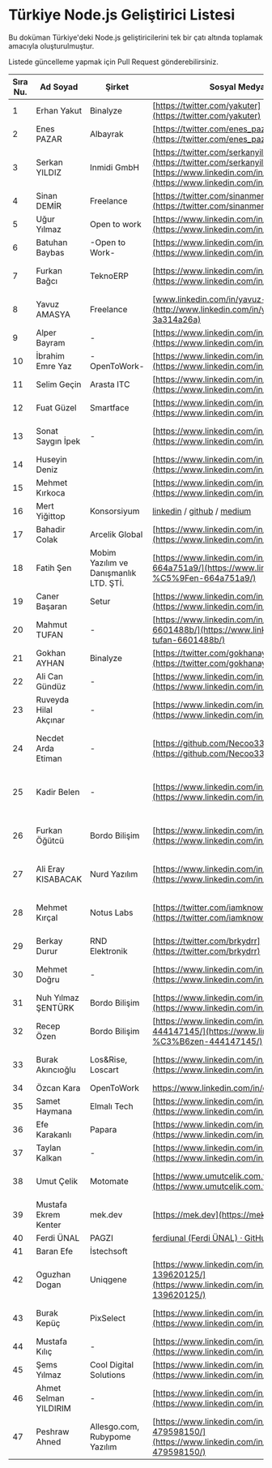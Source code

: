# Türkiye Node.js Geliştirici Listesi

Bu doküman Türkiye'deki Node.js geliştiricilerini tek bir çatı altında toplamak amacıyla oluşturulmuştur.

Listede güncelleme yapmak için Pull Request gönderebilirsiniz.

| Sıra Nu. | Ad Soyad              | Şirket                                 | Sosyal Medya/İletişim                                                                                                                                               | Açıklama                                                                                                                                                                                                                                                                                         |
| -------- | --------------------- | -------------------------------------- | ------------------------------------------------------------------------------------------------------------------------------------------------------------------- | ------------------------------------------------------------------------------------------------------------------------------------------------------------------------------------------------------------------------------------------------------------------------------------------------ |
| 1        | Erhan Yakut           | Binalyze                               | [https://twitter.com/yakuter](https://twitter.com/yakuter)                                                                                                          | 1 yıldır NodeJS ile proje geliştiriyorum.                                                                                                                                                                                                                                                        |
| 2        | Enes PAZAR            | Albayrak                               | [https://twitter.com/enes_pazar](https://twitter.com/enes_pazar)                                                                                                    | 1.5 yıldır NodeJS ile proje geliştiriyorum.                                                                                                                                                                                                                                                      |
| 3        | Serkan YILDIZ         | Inmidi GmbH                            | [https://twitter.com/serkanyildizdev](https://twitter.com/serkanyildizdev) [https://www.linkedin.com/in/serkanyildiz-/](https://www.linkedin.com/in/serkanyildiz-/) | 5 yıldır NodeJS ile proje geliştiriyorum.                                                                                                                                                                                                                                                        |
| 4        | Sinan DEMİR           | Freelance                              | [https://twitter.com/sinanmercury](https://twitter.com/sinanmercury)                                                                                                | 2 yıldır Node.js ve Nest.js ile proje geliştiriyorum.                                                                                                                                                                                                                                            |
| 5        | Uğur Yılmaz           | Open to work                           | [https://www.linkedin.com/in/uguryilmazdev/](https://www.linkedin.com/in/uguryilmazdev/)                                                                            | 1 yıldır NodeJS (Express) ile proje geliştiriyorum.                                                                                                                                                                                                                                              |
| 6        | Batuhan Baybas        | \-Open to Work-                        | [https://www.linkedin.com/in/batuhan-baybas/](https://www.linkedin.com/in/batuhan-baybas/)                                                                          | 2 yıldır Node.js ve Nest.js ile hobi amaçlı proje geliştiriyorum. Restful api bilgim var projelerimde genelde docker kullanıyorum                                                                                                                                                                |
| 7        | Furkan Bağcı          | TeknoERP                               | [https://www.linkedin.com/in/furkanbagci34/](https://www.linkedin.com/in/furkanbagci34/)                                                                            | 3 yıldır NodeJS ve NestJS ile projeler geliştiriyorum. Boş vakitlerimde kendi araçlarımı geliştirme konusunda çalışmalar yapıyorum. (Mail servisi, Serverlar arası data aktarım servisi vb.)                                                                                                     |
| 8        | Yavuz AMASYA          | Freelance                              | [www.linkedin.com/in/yavuz-amasya-3a314a26a](http://www.linkedin.com/in/yavuz-amasya-3a314a26a)                                                                     | 1 yıldır NodeJS ile proje geliştiriyorum.                                                                                                                                                                                                                                                        |
| 9        | Alper Bayram          | \-                                     | [https://www.linkedin.com/in/alper-bayram/](https://www.linkedin.com/in/alper-bayram/)                                                                              | 2 yıldır nodejs ile proje geliştiriyorum.                                                                                                                                                                                                                                                        |
| 10       | İbrahim Emre Yaz      | \-OpenToWork-                          | [https://www.linkedin.com/in/ibrahim-emre-yaz/](https://www.linkedin.com/in/ibrahim-emre-yaz/)                                                                      | 2 yıldır NodeJS ile proje geliştiriyorum.                                                                                                                                                                                                                                                        |
| 11       | Selim Geçin           | Arasta ITC                             | [https://www.linkedin.com/in/selim-gecin](https://www.linkedin.com/in/selim-gecin)                                                                                  | Profesyonel deneyim olarak 3 senedir nodejs geliştiriyorum.                                                                                                                                                                                                                                      |
| 12       | Fuat Güzel            | Smartface                              | [https://www.linkedin.com/in/fuat-guzel/](https://www.linkedin.com/in/fuat-guzel/)                                                                                  | 2 yıldır NodeJS ve NestJS ile projeler geliştiriyorum.                                                                                                                                                                                                                                           |
| 13       | Sonat Saygın İpek     | \-                                     | [https://www.linkedin.com/in/sonatipek/](https://www.linkedin.com/in/sonatipek/)                                                                                    | 1 yıldır Node.js ile çeşitli projeler geliştiriyorum. Şu an RESTful API üzerinde çalışıyorum ve öğrenmeye devam ediyor, kişisel projem için bir Rest API yazıyorum.                                                                                                                              |
| 14       | Huseyin Deniz         |                                        | [https://www.linkedin.com/in/hsyndeniz/](https://www.linkedin.com/in/hsyndeniz/)                                                                                    | 5 yildir Node ile proje gelistiriyorum.                                                                                                                                                                                                                                                          |
| 15       | Mehmet Kırkoca        |                                        | [https://www.linkedin.com/in/mehmetkirkoca](https://www.linkedin.com/in/mehmetkirkoca)                                                                              | 3 yıldır Node js ile geliştirme yapıyorum.                                                                                                                                                                                                                                                       |
| 16       | Mert Yiğittop         | Konsorsiyum                            | [linkedin](https://www.linkedin.com/in/mertyigittop/) / [github](https://github.com/yigittopm) / [medium](https://medium.com/@yigittopm)                            | 3 yıldır Nodejs ve Reactjs ile geliştirme yapıyorum.                                                                                                                                                                                                                                             |
| 17       | Bahadir Colak         | Arcelik Global                         | [https://www.linkedin.com/in/bahadircolak3458](https://www.linkedin.com/in/bahadircolak3458)                                                                        | 2 yildir hobi olarak nodejs ile proje gelistiriyorum.                                                                                                                                                                                                                                            |
| 18       | Fatih Şen             | Mobim Yazılım ve Danışmanlık LTD. ŞTİ. | [https://www.linkedin.com/in/fatih-%C5%9Fen-664a751a9/](https://www.linkedin.com/in/fatih-%C5%9Fen-664a751a9/)                                                      | 2 yıldır profosyenel olrak Full Stack Developer olarak çalışıyorum. (React JS ve Node JS )                                                                                                                                                                                                       |
| 19       | Caner Başaran         | Setur                                  | [https://www.linkedin.com/in/canerbasaran/](https://www.linkedin.com/in/canerbasaran/)                                                                              | 8y+ Node.js                                                                                                                                                                                                                                                                                      |
| 20       | Mahmut TUFAN          | \-                                     | [https://www.linkedin.com/in/mahmut-tufan-6601488b/](https://www.linkedin.com/in/mahmut-tufan-6601488b/)                                                            | 2 yıldır NodeJS ve React ile projeler geliştiriyorum.                                                                                                                                                                                                                                            |
| 21       | Gokhan AYHAN          | Binalyze                               | [https://twitter.com/gokhanayhan38](https://twitter.com/gokhanayhan38)                                                                                              | 5 yıldır NodeJS ile proje geliştiriyorum.                                                                                                                                                                                                                                                        |
| 22       | Ali Can Gündüz        | \-                                     | [https://www.linkedin.com/in/alicangunduzdev/](https://www.linkedin.com/in/alicangunduzdev/)                                                                        |                                                                                                                                                                                                                                                                                                  |
| 23       | Ruveyda Hilal Akçınar | \-                                     | [https://www.linkedin.com/in/ruveydahilalakcinar/](https://www.linkedin.com/in/ruveydahilalakcinar//)                                                               | 1 yıldır NodeJS ile proje geliştiriyorum                                                                                                                                                                                                                                                         |
| 24       | Necdet Arda Etiman    | \-                                     | [https://github.com/Necoo33](https://github.com/Necoo33)                                                                                                            | Express.js, Nest.js ve Svelte-Sveltekit ile birçok proje geliştirdim. Node.js için açık kaynaklı 1 encryption kütübhanesi yaptım ve şu an bir back-end framework'ü yapıyorum. Bu projelerin repolarını github hesabımdan görebilir, kanaatlerinizi ifade edebilir veya katkıda bulunabilirsiniz. |
| 25       | Kadir Belen           | \-                                     | [https://www.linkedin.com/in/kadirbelen/](https://www.linkedin.com/in/kadirbelen/)                                                                                  | 1.5 yıldır profesyonel olarak Node.js ile proje geliştiriyorum.Express.js, Nest.js ile<br>farklı projeler geliştirdim. Mikroservis mimarisi ile geliştirilen node.js projelerinde yer aldım.                                                                                                     |
| 26       | Furkan Öğütcü         | Bordo Bilişim                          | [https://www.linkedin.com/in/furkanogutcu/](https://www.linkedin.com/in/furkanogutcu/)                                                                              | 1.5 yıldır profesyonel olarak NodeJS developer olarak çalışmaktayım. Express.js ve NestJS frameworklerini aktif olarak kullanıyorum. Mikroservis mimarisinde deneyimim bulunuyor. - [https://github.com/furkanogutcu](https://github.com/furkanogutcu)                                           |
| 27       | Ali Eray KISABACAK    | Nurd Yazılım                           | [https://www.linkedin.com/in/eraykisabacak/](https://www.linkedin.com/in/eraykisabacak/)                                                                            | 3 yıldan fazla NodeJS ile proje geliştirmekteyim. Daha çok ExpressJS framework kullanıyorum. [https://github.com/eraykisabacak](https://github.com/eraykisabacak)                                                                                                                                |
| 28       | Mehmet Kırçal         | Notus Labs                             | [https://twitter.com/iamknownasfesal](https://twitter.com/iamknownasfesal)                                                                                          | Son 5 yıldır Node.js ile projeler geliştiriyorum. Node.js tarafında proxy ve networking deneyimine sahibim. Expres.js ve Next.js API Route ile profesyonel düzeyde projeler geliştirdim. Şu anda Notus Labs şirketinde çalışıyorum.                                                              |
| 29       | Berkay Durur          | RND Elektronik                         | [https://twitter.com/brkydrr](https://twitter.com/brkydrr)                                                                                                          | 2.5 Yıldır Node.js ve Express.js üzerine çalışıyorum. Mikroservis mimarileri ile ilgilendim.                                                                                                                                                                                                     |
| 30       | Mehmet Doğru          | \-                                     | [https://www.linkedin.com/in/mehmet-dgr/](https://www.linkedin.com/in/mehmet-dgr/)                                                                                  | 1.5 yıldır NodeJS ExpressJS ile RESTAPI geliştiriyorum. Mikroservis mimarisi ile ilgilendim. Github: [https://github.com/mehmet-dogru](https://github.com/mehmet-dogru)                                                                                                                          |
| 31       | Nuh Yılmaz ŞENTÜRK    | Bordo Bilişim                          | [https://www.linkedin.com/in/nuh-yilmaz-senturk/](https://www.linkedin.com/in/nuh-yilmaz-senturk/)                                                                  | Son 2 yıldır profesyonel olarak Node.js developer olarak çalışmaktayım. Github: [https://github.com/NuhYlmz](https://github.com/NuhYlmz)                                                                                                                                                         |
| 32       | Recep Özen            | Bordo Bilişim                          | [https://www.linkedin.com/in/recep-%C3%B6zen-444147145/](https://www.linkedin.com/in/recep-%C3%B6zen-444147145/)                                                    | 3 yıllır profesyonel olarak Node.js/Meteor.js dev olarak çalışmaktayım. Github: [https://github.com/Sergeant61](https://github.com/Sergeant61)                                                                                                                                                   |
| 33       | Burak Akıncıoğlu      | Los&Rise, Loscart                      | [https://www.linkedin.com/in/akincioglu23/](https://www.linkedin.com/in/akincioglu23/)                                                                              | 3.5 yıldır profesyonel olarak Node.js ve Python/Django frameworkler ile bağlı olduğum şirketlere projeler geliştiriyorum. Github: [https://github.com/akincioglu](https://github.com/akincioglu)                                                                                                 |
| 34       | Özcan Kara            | OpenToWork                             | https://www.linkedin.com/in/özcankara/                                                                                                                              |                                                                                                                                                                                                                                                                                                  |
| 35       | Samet Haymana         | Elmalı Tech                            | [https://www.linkedin.com/in/samet-haymana/](https://www.linkedin.com/in/samet-haymana/)                                                                            | [https://github.com/sametHaymana](https://github.com/sametHaymana)                                                                                                                                                                                                                               |
| 36       | Efe Karakanlı         | Papara                                 | [https://www.linkedin.com/in/efekarakanl%C4%B1/](https://www.linkedin.com/in/efekarakanl%C4%B1/)                                                                    | [https://github.com/actuallyzefe](https://github.com/actuallyzefe) 2+ Nodejs, NestJS, Microservices, Serverless Systems, Aws, RabbitMq, Elastic                                                                                                                                                  |
| 37       | Taylan Kalkan         | \-                                     | [https://www.linkedin.com/in/taylankalkan01/](https://www.linkedin.com/in/taylankalkan01/)                                                                          | [https://github.com/taylankalkan01](https://github.com/taylankalkan01)                                                                                                                                                                                                                           |
| 38       | Umut Çelik            | Motomate                               | [https://www.umutcelik.com.tr](https://www.umutcelik.com.tr)                                                                                                        | Sr. Dev. AWS, Angular, NodeJS, Typescript, MongoDB<br>[https://www.upwork.com/freelancers/~0155fca95f6bb25f2e](https://www.upwork.com/freelancers/~0155fca95f6bb25f2e)                                                                                                                           |
| 39       | Mustafa Ekrem Kenter  | mek.dev                                | [https://mek.dev](https://mek.dev/)                                                                                                                                 |                                                                                                                                                                                                                                                                                                  |
| 40       | Ferdi ÜNAL            | PAGZI                                  | [ferdiunal (Ferdi ÜNAL) · GitHub](https://github.com/ferdiunal)                                                                                                     | Next JS, Nest JS, Fastify, AWS, Drizzle, Prisma                                                                                                                                                                                                                                                  |
| 41       | Baran Efe             | İstechsoft                             |                                                                                                                                                                     |                                                                                                                                                                                                                                                                                                  |
| 42       | Oguzhan Dogan         | Uniqgene                               | [https://www.linkedin.com/in/oguzhan-dogan-139620125/](https://www.linkedin.com/in/oguzhan-dogan-139620125/)                                                        | 2 yıldan fazla express framework ile backend geliştiriyorum                                                                                                                                                                                                                                      |
| 43       | Burak Kepüç           | PixSelect                              | [https://www.linkedin.com/in/burakkepuc/](https://www.linkedin.com/in/burakkepuc/)                                                                                  | Yaklaşık 1.5 yıldan fazla Nodejs ile geliştirmeler yapıyorum. Nodejs,ExpressJs,NestJs,TypeScript,Postgres,Sequelize,TypeOrm,Mongodb gibi teknolojiler kullandım. [github.com/burakkepuc](http://github.com/burakkepuc)                                                                           |
| 44       | Mustafa Kılıç         | \-                                     | [https://www.linkedin.com/in/mstfklc](https://www.linkedin.com/in/mstfklc)                                                                                          | Yaklaşık 1.5 senedir backend geliştiriyorum. Aktif olarak kullandığım teknolojiler; Nodejs, Nestjs, TypeScript, Mongodb...                                                                                                                                                                       |
| 45       | Şems Yılmaz           | Cool Digital Solutions                 | [https://www.linkedin.com/in/akseyh/](https://www.linkedin.com/in/akseyh/)                                                                                          |                                                                                                                                                                                                                                                                                                  |
| 46       | Ahmet Selman YILDIRIM | \-                                     | [https://www.linkedin.com/in/ahmetsyildirim](https://www.linkedin.com/in/ahmetsyildirim)                                                                            | Yaklaşık 2 yıldır nodejs ile geliştirme yapmaktayım. Son şirketimde genellikle strapi kullanarak backend yazdım. Nestjs, Nextjs, Hasura, Prisma kullandım. Gerektiğinde React ve Vue ile frontende destek verdim.                                                                                |
| 47       | Peshraw Ahned         | Allesgo.com, Rubypome Yazılım          | [https://www.linkedin.com/in/peshraw-h-ahmed-479598150/](https://www.linkedin.com/in/peshraw-h-ahmed-479598150/)                                                    | 6y+ Node.js
